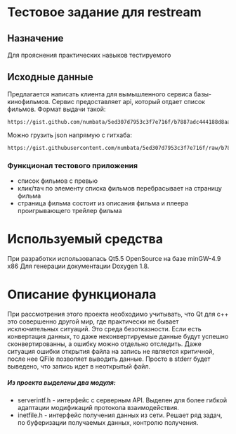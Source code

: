 # Тестовое задание для restream
## Назначение

Для прояснения практических навыков тестируемого

## Исходные данные

Предлагается написать клиента для вымышленного сервиса базы-кинофильмов. Сервис предоставляет api, который отдает список фильмов. Формат выдачи такой:

    https://gist.github.com/numbata/5ed307d7953c3f7e716f/b7887adc444188d8aa8e61d39b82950f28c03966

Можно грузить json напрямую с гитхаба: 

    https://gist.githubusercontent.com/numbata/5ed307d7953c3f7e716f/raw/b7887adc444188d8aa8e61d39b82950f28c03966/movies.json

### Функционал тестового приложения

 - список фильмов с превью
 - клик/тач по элементу списка фильмов перебрасывает на страницу фильма
 - страница фильма состоит из описания фильма и плеера проигрывающего трейлер фильма

# Используемый средства

При разработки использовалась Qt5.5 OpenSource на базе minGW-4.9 x86
Для генерации документации Doxygen 1.8.

# Описание функционала

При рассмотрения этого проекта необходимо учитывать, что Qt для c++ это совершенно другой мир, где практически не бывает исключительных ситуаций. Это среда безотказности. 
Если есть конвертация данных, то даже неконвертируемые данные будут успешно сконвертированны, а ошибку можно отдельно отследить. Даже ситуация ошибки открытия файла на запись
не является критичной, после нее QFile позволяет выводить данные. Просто в stderr будет выведено, что запись идет в неоткрытый файл.


##### Из проекта выделены два модуля:

 - serverintf.h - интерфейс с серверным API. Выделен для более гибкой адаптации модификаций протокола взаимодействия.
 - inetfile.h - интерфейс получения данных из сети. Решает ряд задач, по буферизации получаемых данных, контролю получения.
